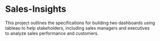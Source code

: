 # Sales-Insights
This project outlines the specifications for building two dashboards using tableau to help stakeholders, including sales managers and executives to analyze sales performance and customers.
